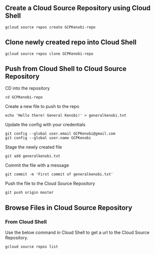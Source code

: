 ## Create a Cloud Source Repository using Cloud Shell
```
gcloud source repos create GCPKenobi-repo
```

## Clone newly created repo into Cloud Shell
```
gcloud source repos clone GCPKenobi-repo
```

## Push from Cloud Shell to Cloud Source Repository
CD into the repository
```
cd GCPKenobi-repo
```

Create a new file to push to the repo
```
echo 'Hello there! General Kenobi!' > generalkenobi.txt
```

Update the config with your credentials
```
git config --global user.email GCPKenobi@gmail.com
git config --global user.name GCPKenobi
```

Stage the newly created file
```
git add generalkenobi.txt
```

Commit the file with a message
```
git commit -m 'First commit of generalkenobi.txt'
```

Push the file to the Cloud Source Repository
```
git push origin master
```

## Browse Files in Cloud Source Repository
### From Cloud Shell
Use the below command in Cloud Shell to get a url to the Cloud Source Repository.
```
gcloud source repos list
```

